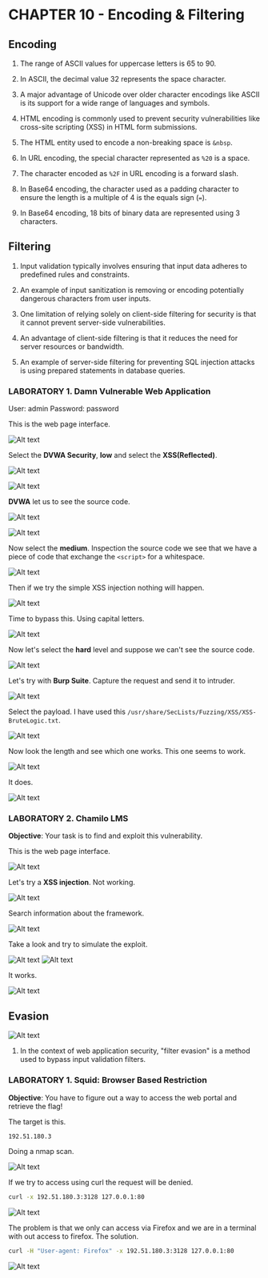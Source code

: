 # CHAPTER 10 - Encoding & Filtering

## Encoding

1. The range of ASCII values for uppercase letters is 65 to 90.

2. In ASCII, the decimal value 32 represents the space character.

3. A major advantage of Unicode over older character encodings like ASCII is its support for a wide range of languages and symbols.

4. HTML encoding is commonly used to prevent security vulnerabilities like cross-site scripting (XSS) in HTML form submissions.

5. The HTML entity used to encode a non-breaking space is `&nbsp`.

6. In URL encoding, the special character represented as `%20` is a space.

7. The character encoded as `%2F` in URL encoding is a forward slash.

8. In Base64 encoding, the character used as a padding character to ensure the length is a multiple of 4 is the equals sign (`=`).

9. In Base64 encoding, 18 bits of binary data are represented using 3 characters.

## Filtering

1. Input validation typically involves ensuring that input data adheres to predefined rules and constraints.

2. An example of input sanitization is removing or encoding potentially dangerous characters from user inputs.

3. One limitation of relying solely on client-side filtering for security is that it cannot prevent server-side vulnerabilities.

4. An advantage of client-side filtering is that it reduces the need for server resources or bandwidth.

5. An example of server-side filtering for preventing SQL injection attacks is using prepared statements in database queries.

### **LABORATORY 1**. Damn Vulnerable Web Application

User: admin
Password: password

This is the web page interface.

![Alt text](ch10_page_images/image-403.png)

Select the **DVWA Security**, **low** and select the **XSS(Reflected)**.

![Alt text](ch10_page_images/image-404.png)

![Alt text](ch10_page_images/image-405.png)

**DVWA** let us to see the source code.

![Alt text](ch10_page_images/image-406.png)

![Alt text](ch10_page_images/image-407.png)

Now select the **medium**. Inspection the source code we see that we have a piece of code that exchange the `<script>` for a whitespace.

![Alt text](ch10_page_images/image-408.png)

Then if we try the simple XSS injection nothing will happen.

![Alt text](ch10_page_images/image-409.png)

Time to bypass this. Using capital letters.

![Alt text](ch10_page_images/image-410.png)

Now let's select the **hard** level and suppose we can't see the source code.

![Alt text](ch10_page_images/image-411.png)

Let's try with **Burp Suite**. Capture the request and send it to intruder.

![Alt text](ch10_page_images/image-412.png)

Select the payload. I have used this `/usr/share/SecLists/Fuzzing/XSS/XSS-BruteLogic.txt`.

![Alt text](ch10_page_images/image-413.png)

Now look the length and see which one works. This one seems to work.

![Alt text](ch10_page_images/image-414.png)

It does.

![Alt text](ch10_page_images/image-415.png)

### **LABORATORY 2**. Chamilo LMS

**Objective**: Your task is to find and exploit this vulnerability.

This is the web page interface.

![Alt text](ch10_page_images/image-416.png)

Let's try a **XSS injection**. Not working.

![Alt text](ch10_page_images/image-418.png)

Search information about the framework.

![Alt text](ch10_page_images/image-419.png)

Take a look and try to simulate the exploit.

![Alt text](ch10_page_images/image-422.png)
![Alt text](ch10_page_images/image-424.png)

It works.

![Alt text](ch10_page_images/image-423.png)

## Evasion

![Alt text](ch10_page_images/image.png)

1. In the context of web application security, "filter evasion" is a method used to bypass input validation filters.

### **LABORATORY 1**. Squid: Browser Based Restriction

**Objective**: You have to figure out a way to access the web portal and retrieve the flag!

The target is this.

```bash
192.51.180.3
```
Doing a nmap scan.

![Alt text](ch10_page_images/image-426.png)

If we try to access using curl the request will be denied.

```bash
curl -x 192.51.180.3:3128 127.0.0.1:80
```
![Alt text](ch10_page_images/image-427.png)

The problem is that we only can access via Firefox and we are in a terminal with out access to firefox. The solution.

```bash
curl -H "User-agent: Firefox" -x 192.51.180.3:3128 127.0.0.1:80
```
![Alt text](ch10_page_images/image-428.png)